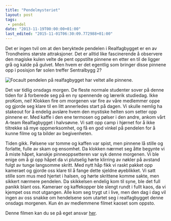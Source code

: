 ```yaml
---
title: "Pendelmysteriet"
layout: post
tags: 
 - pendel
date: "2013-11-19T00:00:00+01:00"
last_edited: "2015-11-01T06:30:09.772988+01:00"
---
```

Det er ingen tvil om at den beryktede pendelen i Realfagbygget er en av Trondheims største attraksjoner. Det er alltid like fascinerende å observere den magiske kulen velte de pent oppstilte pinnene en etter en til de ligger grå og kalde på gulvet. Men hvem er det egentlig som bringer disse pinnene opp i posisjon før solen treffer Sentralbygg 2?

![Focault pendelen på realfagbygget har veltet alle pinnene.](https://online.ntnu.no/media/images/responsive/c2d33292-5f65-4cd1-90b8-0dc7d38bd1a7.jpeg)

Det var tidlig onsdags morgen. De fleste normale studenter sover på denne tiden for å forberede seg på en ny spennende og lærerik studiedag. Ikke proKom, nei! Klokken fire om morgenen var fire av våre medlemmer oppe og gjorde seg klare til en litt annerledes start på dagen. Vi skulle nemlig ha stakeout for å endelig avsløre hvem den mystiske helten som setter opp pinnene er. Med kaffe i den ene termosen og pølser i den andre, ankom vårt A-team Realfagbygget i halvsøvne. Vi satt opp camp i hjørnet for å ikke tiltrekke så mye oppmerksomhet, og få en god vinkel på pendelen for å kunne filme og ta bilder av begivenheten.

Tiden gikk. Pølsene var tomme og kaffen var spist, men pinnene lå stille og forlatte, fulle av skam og ensomhet. Da klokken nærmet seg åtte begynte vi å miste håpet, kanskje pinneoppsetteren var syk denne morgenen. Vi ble enige om å gi opp håpet da vi plutselig hørte klirring av nøkler på avstand fulgt av tunge langsomme skritt. Med nytt håp fikk vi raskt pakket opp kameraet og gjorde oss klare til å fange dette sjeldne øyeblikket. Vi satt stille som mus med hjertet i halsen, og hørte skrittene komme sakte, men sikkert nærmere pendelen. Da skikkelsen endelig kom til syne, ble det full panikk blant oss. Kameraer og kaffekopper ble slengt rundt i fullt kaos, da vi kjempet oss mot utgangen. Alle kom seg trygt ut i live, men den dag i dag vil ingen av oss snakke om hendelsene som utartet seg i realfagbygget denne onsdags morgenen. Kun én av medlemmene filmet kaoset som oppsto.

Denne filmen kan du se på eget ansvar [her](http://bit.ly/HSt332).
